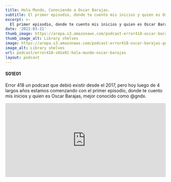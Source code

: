 ```yaml
---
title: Hola Mundo, Conociendo a Oscar Barajas.
subtitle: El primer episodio, donde te cuento mis inicios y quien es Oscar Barajas, mejor conocido como @gndx
excerpt: >-
  El primer episodio, donde te cuento mis inicios y quien es Oscar Barajas, mejor conocido como @gndx
date: '2021-03-21'
thumb_image: https://arepa.s3.amazonaws.com/podcast-error418-oscar-barajas-gndx.png
thumb_image_alt: Library shelves
image: https://arepa.s3.amazonaws.com/podcast-error418-oscar-barajas-gndx.png
image_alt: Library shelves
url: podcast/error418-s01e01-hola-mundo-oscar-barajas
layout: podcast
---
```


#### S01E01
Error 418 un podcast que debió existir desde el 2017, pero hoy luego de 4 largos años estamos comenzando con el primer episodio, donde te cuento mis inicios y quien es Oscar Barajas, mejor conocido como @gndx. 

<iframe
  src="https://open.spotify.com/embed-podcast/episode/5cbFfBC07B77BVjTmbVfSA"
  width="100%"
  height="232"
  frameBorder="0"
  title="Hola Mundo, Conociendo a Oscar Barajas."
  allowtransparency="true"
  allow="encrypted-media" 
/>
